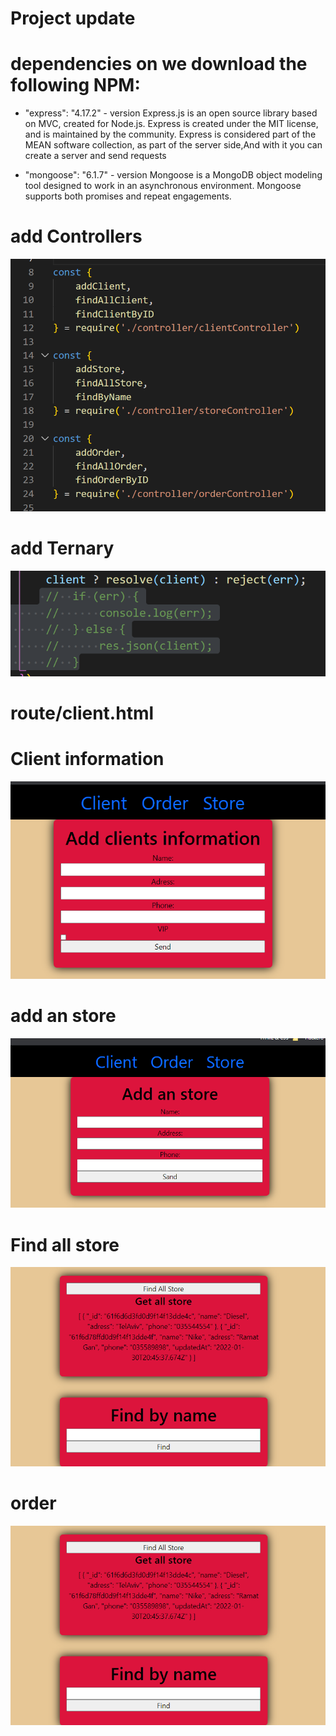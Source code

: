 # Project update

# dependencies on we download the following NPM:

- "express": "4.17.2" - version
  Express.js is an open source library based on MVC, created for Node.js. Express is created under the MIT license, and is maintained by the community.
  Express is considered part of the MEAN software collection, as part of the server side,And with it you can create a server and send requests

- "mongoose": "6.1.7" - version
  Mongoose is a MongoDB object modeling tool designed to work in an asynchronous environment. Mongoose supports both promises and repeat engagements.



# add Controllers

![Alt text](/img/addController.png "Git checkbox")

# add Ternary

![Alt text](/img/addTernary.png "Git checkbox")
# route/client.html

# Client information

![Alt text](/img/addClient.png "Git checkbox")

# add an store

![Alt text](/img/addStore.png "Git checkbox")

# Find all store

![Alt text](/img/store.png "Git checkbox")

# order

![Alt text](/img/store.png "Git checkbox")
